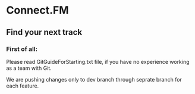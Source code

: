 # Connect.FM
## Find your next track


### First of all:
Please read GitGuideForStarting.txt file, if you have no experience working as a team with Git. 

We are pushing changes only to dev branch through seprate branch for each feature.
